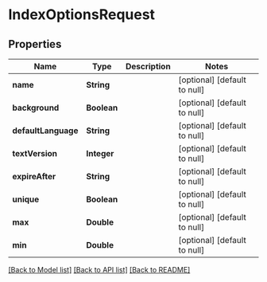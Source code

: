 # IndexOptionsRequest
## Properties

| Name | Type | Description | Notes |
|------------ | ------------- | ------------- | -------------|
| **name** | **String** |  | [optional] [default to null] |
| **background** | **Boolean** |  | [optional] [default to null] |
| **defaultLanguage** | **String** |  | [optional] [default to null] |
| **textVersion** | **Integer** |  | [optional] [default to null] |
| **expireAfter** | **String** |  | [optional] [default to null] |
| **unique** | **Boolean** |  | [optional] [default to null] |
| **max** | **Double** |  | [optional] [default to null] |
| **min** | **Double** |  | [optional] [default to null] |

[[Back to Model list]](../README.md#documentation-for-models) [[Back to API list]](../README.md#documentation-for-api-endpoints) [[Back to README]](../README.md)

